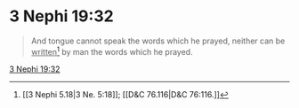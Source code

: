 # 3 Nephi 19:32

> And tongue cannot speak the words which he prayed, neither can be <u>written</u>[^a] by man the words which he prayed.

[3 Nephi 19:32](https://www.churchofjesuschrist.org/study/scriptures/bofm/3-ne/19?lang=eng&id=p32#p32)


[^a]: [[3 Nephi 5.18|3 Ne. 5:18]]; [[D&C 76.116|D&C 76:116.]]

